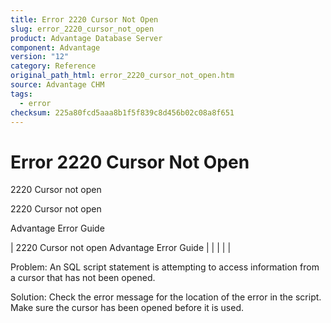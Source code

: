 ```yaml
---
title: Error 2220 Cursor Not Open
slug: error_2220_cursor_not_open
product: Advantage Database Server
component: Advantage
version: "12"
category: Reference
original_path_html: error_2220_cursor_not_open.htm
source: Advantage CHM
tags:
  - error
checksum: 225a80fcd5aaa8b1f5f839c8d456b02c08a8f651
---
```


# Error 2220 Cursor Not Open

2220 Cursor not open

2220 Cursor not open

Advantage Error Guide

| 2220 Cursor not open  Advantage Error Guide |  |  |  |  |

Problem: An SQL script statement is attempting to access information from a cursor that has not been opened.

Solution: Check the error message for the location of the error in the script. Make sure the cursor has been opened before it is used.
